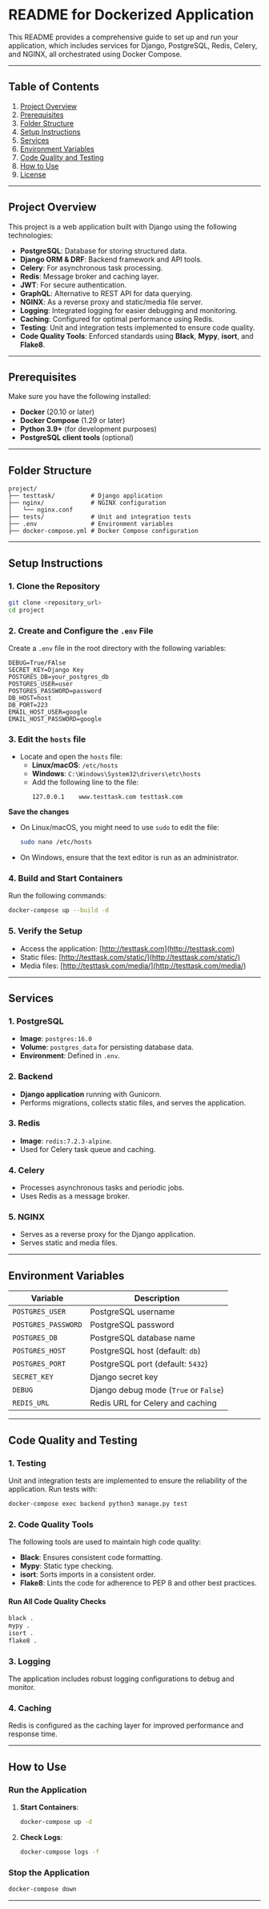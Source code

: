 # README for Dockerized Application

This README provides a comprehensive guide to set up and run your application, which includes services for Django, PostgreSQL, Redis, Celery, and NGINX, all orchestrated using Docker Compose.

---

## Table of Contents

1. [Project Overview](#project-overview)
2. [Prerequisites](#prerequisites)
3. [Folder Structure](#folder-structure)
4. [Setup Instructions](#setup-instructions)
5. [Services](#services)
6. [Environment Variables](#environment-variables)
7. [Code Quality and Testing](#code-quality-and-testing)
8. [How to Use](#how-to-use)
9. [License](#license)

---

## Project Overview

This project is a web application built with Django using the following technologies:
- **PostgreSQL**: Database for storing structured data.
- **Django ORM & DRF**: Backend framework and API tools.
- **Celery**: For asynchronous task processing.
- **Redis**: Message broker and caching layer.
- **JWT**: For secure authentication.
- **GraphQL**: Alternative to REST API for data querying.
- **NGINX**: As a reverse proxy and static/media file server.
- **Logging**: Integrated logging for easier debugging and monitoring.
- **Caching**: Configured for optimal performance using Redis.
- **Testing**: Unit and integration tests implemented to ensure code quality.
- **Code Quality Tools**: Enforced standards using **Black**, **Mypy**, **isort**, and **Flake8**.

---

## Prerequisites

Make sure you have the following installed:
- **Docker** (20.10 or later)
- **Docker Compose** (1.29 or later)
- **Python 3.9+** (for development purposes)
- **PostgreSQL client tools** (optional)

---

## Folder Structure

```plaintext
project/
├── testtask/          # Django application
├── nginx/             # NGINX configuration
│   └── nginx.conf
├── tests/             # Unit and integration tests
├── .env               # Environment variables
├── docker-compose.yml # Docker Compose configuration
```

---

## Setup Instructions

### 1. Clone the Repository
```bash
git clone <repository_url>
cd project
```

### 2. Create and Configure the `.env` File
Create a `.env` file in the root directory with the following variables:
```env
DEBUG=True/FAlse
SECRET_KEY=Django Key
POSTGRES_DB=your_postgres_db
POSTGRES_USER=user
POSTGRES_PASSWORD=password
DB_HOST=host
DB_PORT=223
EMAIL_HOST_USER=google
EMAIL_HOST_PASSWORD=google
```

### 3. **Edit the `hosts` file**

- Locate and open the `hosts` file:
   - **Linux/macOS**: `/etc/hosts`
   - **Windows**: `C:\Windows\System32\drivers\etc\hosts`
   - Add the following line to the file:
     ```
     127.0.0.1    www.testtask.com testtask.com
     ```

**Save the changes**

- On Linux/macOS, you might need to use `sudo` to edit the file:
  ```bash
  sudo nano /etc/hosts
  ```
- On Windows, ensure that the text editor is run as an administrator.

### 4. Build and Start Containers
Run the following commands:
```bash
docker-compose up --build -d
```

### 5. Verify the Setup

- Access the application: [http://testtask.com](http://testtask.com)
- Static files: [http://testtask.com/static/](http://testtask.com/static/)
- Media files: [http://testtask.com/media/](http://testtask.com/media/)

---

## Services

### 1. **PostgreSQL**
- **Image**: `postgres:16.0`
- **Volume**: `postgres_data` for persisting database data.
- **Environment**: Defined in `.env`.

### 2. **Backend**
- **Django application** running with Gunicorn.
- Performs migrations, collects static files, and serves the application.

### 3. **Redis**
- **Image**: `redis:7.2.3-alpine`.
- Used for Celery task queue and caching.

### 4. **Celery**
- Processes asynchronous tasks and periodic jobs.
- Uses Redis as a message broker.

### 5. **NGINX**
- Serves as a reverse proxy for the Django application.
- Serves static and media files.

---

## Environment Variables

| Variable               | Description                          |
|------------------------|--------------------------------------|
| `POSTGRES_USER`        | PostgreSQL username                 |
| `POSTGRES_PASSWORD`    | PostgreSQL password                 |
| `POSTGRES_DB`          | PostgreSQL database name            |
| `POSTGRES_HOST`        | PostgreSQL host (default: `db`)     |
| `POSTGRES_PORT`        | PostgreSQL port (default: `5432`)   |
| `SECRET_KEY`           | Django secret key                   |
| `DEBUG`                | Django debug mode (`True` or `False`) |
| `REDIS_URL`            | Redis URL for Celery and caching    |

---

## Code Quality and Testing

### 1. **Testing**
Unit and integration tests are implemented to ensure the reliability of the application.
Run tests with:
```bash
docker-compose exec backend python3 manage.py test
```

### 2. **Code Quality Tools**
The following tools are used to maintain high code quality:
- **Black**: Ensures consistent code formatting.
- **Mypy**: Static type checking.
- **isort**: Sorts imports in a consistent order.
- **Flake8**: Lints the code for adherence to PEP 8 and other best practices.

#### Run All Code Quality Checks
```bash
black .
mypy .
isort .
flake8 .
```

### 3. **Logging**
The application includes robust logging configurations to debug and monitor.

### 4. **Caching**
Redis is configured as the caching layer for improved performance and response time.

---

## How to Use

### Run the Application
1. **Start Containers**:
   ```bash
   docker-compose up -d
   ```
2. **Check Logs**:
   ```bash
   docker-compose logs -f
   ```

### Stop the Application
```bash
docker-compose down
```

---


